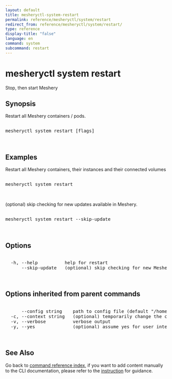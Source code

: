 ```yaml
---
layout: default
title: mesheryctl-system-restart
permalink: reference/mesheryctl/system/restart
redirect_from: reference/mesheryctl/system/restart/
type: reference
display-title: "false"
language: en
command: system
subcommand: restart
---
```


# mesheryctl system restart

Stop, then start Meshery

## Synopsis

Restart all Meshery containers / pods.
<pre class='codeblock-pre'>
<div class='codeblock'>
mesheryctl system restart [flags]

</div>
</pre> 

## Examples

Restart all Meshery containers, their instances and their connected volumes
<pre class='codeblock-pre'>
<div class='codeblock'>
mesheryctl system restart

</div>
</pre> 

(optional) skip checking for new updates available in Meshery.
<pre class='codeblock-pre'>
<div class='codeblock'>
mesheryctl system restart --skip-update

</div>
</pre> 

## Options

<pre class='codeblock-pre'>
<div class='codeblock'>
  -h, --help          help for restart
      --skip-update   (optional) skip checking for new Meshery's container images.

</div>
</pre>

## Options inherited from parent commands

<pre class='codeblock-pre'>
<div class='codeblock'>
      --config string    path to config file (default "/home/runner/.mesheryconfig.yaml")
  -c, --context string   (optional) temporarily change the current context.
  -v, --verbose          verbose output
  -y, --yes              (optional) assume yes for user interactive prompts.

</div>
</pre>

## See Also

Go back to [command reference index](/reference/mesheryctl/), if you want to add content manually to the CLI documentation, please refer to the [instruction](/project/contributing/contributing-cli#preserving-manually-added-documentation) for guidance.
